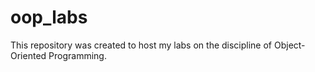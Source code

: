 # oop_labs
This repository was created to host my labs on the discipline of Object-Oriented Programming.
